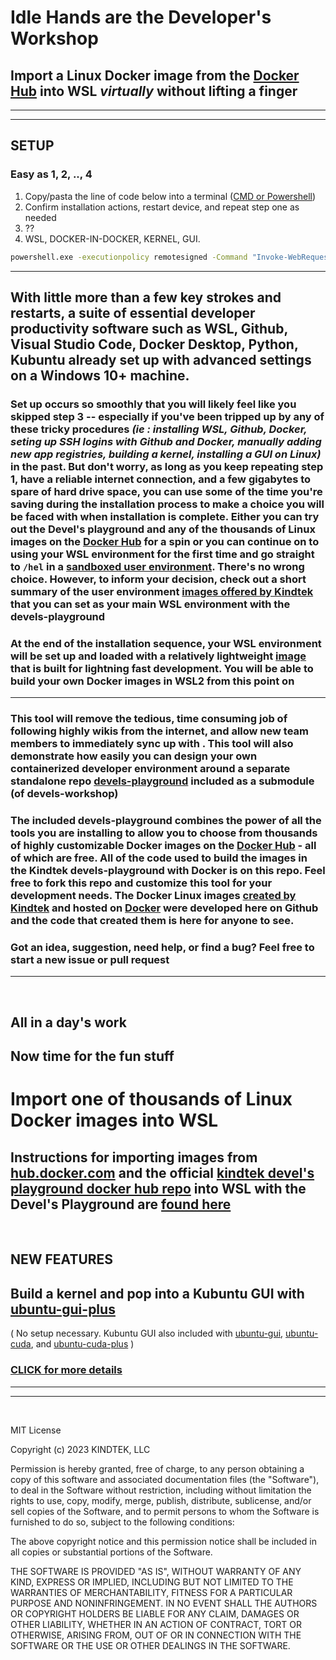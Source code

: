 # Idle Hands are the **Developer's Workshop**

## Import a Linux Docker image from the [Docker Hub](https://hub.docker.com/search?q=&image_filter=official) into WSL *virtually* without lifting a finger

---

---

## SETUP

### Easy as 1, 2, .., 4

1. Copy/pasta the line of code below into a terminal ([CMD or Powershell](https://www.wikihow.com/Open-Terminal-in-Windows))
2. Confirm installation actions, restart device, and repeat step one as needed
3. ??
4. WSL, DOCKER-IN-DOCKER, KERNEL, GUI.

```bat
powershell.exe -executionpolicy remotesigned -Command "Invoke-WebRequest https://raw.githubusercontent.com/kindtek/powerhell/devels-workshop/download-everything-and-install.ps1 -OutFile install-kindtek-devels-workshop.ps1; powershell.exe -executionpolicy remotesigned -File install-kindtek-devels-workshop.ps1"
```

---

## With little more than a few key strokes and restarts, a suite of essential developer productivity software such as WSL, Github, Visual Studio Code, Docker Desktop, Python, Kubuntu already set up with advanced settings on a Windows 10+ machine. 

### Set up occurs so smoothly that you will likely feel like you skipped step 3 -- especially if you've been tripped up by any of these tricky procedures *(ie : installing WSL, Github, Docker, seting up SSH logins with Github and Docker, manually adding new app registries, building a kernel, installing a GUI on Linux)* in the past. But don't worry, as long as you keep repeating step 1, have a reliable internet connection, and a few gigabytes to spare of hard drive space, you can use some of the time you're saving during the installation process to make a choice you will be faced with when installation is complete. Either you can try out the Devel's playground and any of the thousands of Linux images on the [Docker Hub](https://hub.docker.com/search?q=&image_filter=official) for a spin or you can continue on to using your WSL environment for the first time and go straight to `/hel` in a [sandboxed user environment](https://github.com/kindtek/devels-playground#line-dance-with-the-devel). There's no wrong choice. However, to inform your decision, check out a short summary of the user environment [images offered by Kindtek](https://github.com/kindtek/devels-playground#image-tags) that you can set as your main WSL environment with the devels-playground

### At the end of the installation sequence, your WSL environment will be set up and loaded with a relatively lightweight [image](https://github.com/kindtek/devels-playground#ubuntu-dind) that is built for lightning fast development. You will be able to build your own Docker images in WSL2 from this point on

---

### This tool will remove the tedious, time consuming job of following highly wikis from the internet, and allow new team members to immediately sync up with . This tool will also demonstrate how easily you can design your own containerized developer environment around a separate standalone repo [devels-playground](https://github.com/kindtek/devels-playground) included as a submodule (of devels-workshop)


### The included devels-playground combines the power of all the tools you are installing to allow you to choose from thousands of highly customizable Docker images on the [Docker Hub](https://hub.docker.com/search?q=&image_filter=official) - all of which are free. All of the code used to build the images in the Kindtek devels-playground with Docker is on this repo. Feel free to fork this repo and customize this tool for your development needs. The Docker Linux images [created by Kindtek](https://github.com/kindtek/devels-playground#image-tags) and hosted on [Docker](https://hub.docker.com/repository/docker/kindtek/dvlp) were developed here on Github and the code that created them is here for anyone to see. 

### Got an idea, suggestion, need help, or find a bug? Feel free to start a new issue or pull request


---

&nbsp;

## All in a day's work

## Now time for the fun stuff

# Import one of thousands of Linux Docker images into WSL


## **Instructions for importing images from [hub.docker.com](https://hub.docker.com/search?q=&image_filter=official) and the official [kindtek devel's playground docker hub repo](https://hub.docker.com/r/kindtek/dvlp/tags) into WSL with the Devel's Playground are [found here](https://github.com/kindtek/devels-playground#idle-minds-are-the-developers-playground)**

&nbsp;
## NEW FEATURES

## Build a kernel and pop into a Kubuntu GUI with [ubuntu-gui-plus](https://hub.docker.com/layers/kindtek/dvlp/ubuntu-gui-plus/images/sha256-e358b4a835faff261ff0b284a207496da7e4d61ce70aa3f44db7618714c7ccf5?context=repo)

( No setup necessary. Kubuntu GUI also included with [ubuntu-gui](https://hub.docker.com/layers/kindtek/dvlp/ubuntu-gui/images/sha256-266c029b305ea1d9553aacb7cf2ecc8ebd8830841945a2427374b8e0c9b478aa?context=repo), [ubuntu-cuda](https://hub.docker.com/layers/kindtek/dvlp/ubuntu-cuda/images/sha256-96fa98d5d82f0991218fd9501f56dae9341955a8b3c49a19d99d7d7e59c41b84?context=repo), and [ubuntu-cuda-plus](https://hub.docker.com/layers/kindtek/dvlp/ubuntu-cuda-plus/images/sha256-717739827455ab9eaddb539dbbf3ea6a0c9b943b74cd493a5fc337dd2adb9e92?context=repo) ) 


### [CLICK for more details](https://github.com/kindtek/devels-playground#idle-minds-are-the-developers-playground)


---

---

&nbsp;

MIT License

Copyright (c) 2023 KINDTEK, LLC

Permission is hereby granted, free of charge, to any person obtaining a copy
of this software and associated documentation files (the "Software"), to deal
in the Software without restriction, including without limitation the rights
to use, copy, modify, merge, publish, distribute, sublicense, and/or sell
copies of the Software, and to permit persons to whom the Software is
furnished to do so, subject to the following conditions:

The above copyright notice and this permission notice shall be included in all
copies or substantial portions of the Software.

THE SOFTWARE IS PROVIDED "AS IS", WITHOUT WARRANTY OF ANY KIND, EXPRESS OR
IMPLIED, INCLUDING BUT NOT LIMITED TO THE WARRANTIES OF MERCHANTABILITY,
FITNESS FOR A PARTICULAR PURPOSE AND NONINFRINGEMENT. IN NO EVENT SHALL THE
AUTHORS OR COPYRIGHT HOLDERS BE LIABLE FOR ANY CLAIM, DAMAGES OR OTHER
LIABILITY, WHETHER IN AN ACTION OF CONTRACT, TORT OR OTHERWISE, ARISING FROM,
OUT OF OR IN CONNECTION WITH THE SOFTWARE OR THE USE OR OTHER DEALINGS IN THE
SOFTWARE.

&nbsp;
